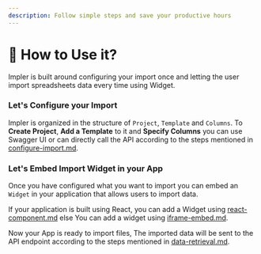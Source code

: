 ```yaml
---
description: Follow simple steps and save your productive hours
---
```


# 🧿 How to Use it?

Impler is built around configuring your import once and letting the user import spreadsheets data every time using Widget.

### Let's Configure your Import

Impler is organized in the structure of `Project`, `Template` and `Columns`. To **Create Project**, **Add a Template** to it and **Specify Columns** you can use Swagger UI or can directly call the API according to the steps mentioned in [configure-import.md](../api/configure-import.md "mention").

### Let's Embed Import Widget in your App

Once you have configured what you want to import you can embed an `Widget` in your application that allows users to import data.

If your application is built using React, you can add a Widget using [react-component.md](../widget/react-component.md "mention") else You can add a widget using [iframe-embed.md](../widget/iframe-embed.md "mention").

Now your App is ready to import files, The imported data will be sent to the API endpoint according to the steps mentioned in [data-retrieval.md](../api/data-retrieval.md "mention").
